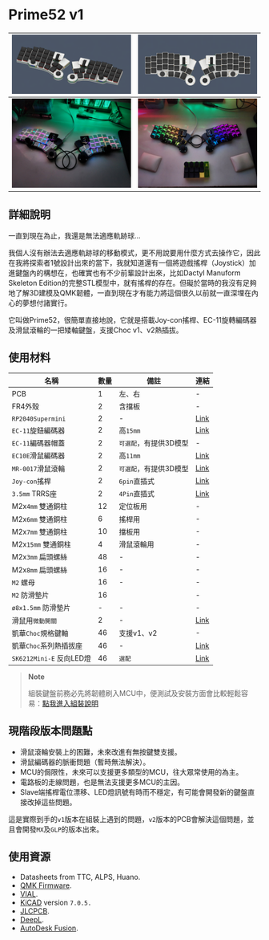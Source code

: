# Prime52 v1

|![info](pic/info.png)|![info](pic/info2.png)|
|--|--|
|![info](pic/info3.jpg)|![info](pic/info4.jpg)|


## 詳細說明

一直到現在為止，我還是無法適應軌跡球...

我個人沒有辦法去適應軌跡球的移動模式，更不用說要用什麼方式去操作它，因此在我將探索者1號設計出來的當下，我就知道還有一個將遊戲搖桿（Joystick）加進鍵盤內的構想在，也確實也有不少前輩設計出來，比如Dactyl Manuform Skeleton Edition的完整STL模型中，就有搖桿的存在。但礙於當時的我沒有足夠地了解3D建模及QMK韌體，一直到現在才有能力將這個很久以前就一直深埋在內心的夢想付諸實行。

它叫做Prime52，很簡單直接地說，它就是搭載Joy-con搖桿、EC-11旋轉編碼器及滑鼠滾輪的一把矮軸鍵盤，支援Choc v1、v2熱插拔。

## 使用材料

|名稱|數量|備註|連結|
|--|--|--|--|
|PCB|1|左、右|-|
|FR4外殼|2|含擋板|-|
|`RP2040Supermini`|2|-|[Link](https://www.aliexpress.com/item/1005006096780891.html?channel=twinner)|
|`EC-11`旋鈕編碼器|2|高`15mm`|[Link](https://www.aliexpress.com/item/1005006104167148.html?channel=twinner)| 
|`EC-11`編碼器帽蓋|2|`可選配`，有提供3D模型|-|
|`EC10E`滑鼠編碼器|2|高`11mm`|[Link](https://www.aliexpress.com/item/1005006279296138.html?channel=twinner)|
|`MR-0017`滑鼠滾輪|2|`可選配`，有提供3D模型|[Link](https://www.aliexpress.com/item/1005005878223914.html?channel=twinner)|
|`Joy-con`搖桿|2|`6pin`直插式|[Link](https://vi.aliexpress.com/item/1005006061159473.html)|
|`3.5mm` TRRS座|2|`4Pin`直插式|[Link](https://vi.aliexpress.com/item/1005003299392377.html?channel=twinner)|
|M2x`4mm` 雙通銅柱|12|定位板用|-|
|M2x`6mm` 雙通銅柱|6|搖桿用|-|
|M2x`7mm` 雙通銅柱|10|擋板用|-|
|M2x`15mm` 雙通銅柱|4|滑鼠滾輪用|-|
|M2x`3mm` 扁頭螺絲|48|-|-|
|M2x`8mm` 扁頭螺絲|16|-|-|
|`M2` 螺母|16|-|-|
|`M2` 防滑墊片|16||-|
|`ø8x1.5mm` 防滑墊片|-|-|-|
|滑鼠用`微動開關`|2|-|[Link](https://vi.aliexpress.com/w/wholesale-mouse-switch.html?spm=a2g0o.productlist.search.0)|
|凱華`Choc`規格鍵軸|46|支援v1、v2|-|
|凱華`Choc`系列熱插拔座|46|-|[Link](https://vi.aliexpress.com/item/1005003879769486.html?channel=twinner)|
|`SK6212Mini-E` 反向LED燈|46|`選配`|[Link](https://vi.aliexpress.com/item/1005005956813491.html?channel=twinner)|

> **Note**
>
> 組裝鍵盤前務必先將韌體刷入MCU中，便測試及安裝方面會比較輕鬆容易：[點我進入組裝說明](guide.md)

## 現階段版本問題點

- 滑鼠滾輪安裝上的困難，未來改進有無按鍵雙支援。
- 滑鼠編碼器的脈衝問題（暫時無法解決）。
- MCU的侷限性，未來可以支援更多類型的MCU，往大眾常使用的為主。
- 電路板的走線問題，也是無法支援更多MCU的主因。
- Slave端搖桿電位漂移、LED燈訊號有時而不穩定，有可能會開發新的鍵盤直接改掉這些問題。

這是實際到手的`v1`版本在組裝上遇到的問題，`v2`版本的PCB會解決這個問題，並且會開發`MX`及`GLP`的版本出來。

## 使用資源

- Datasheets from TTC, ALPS, Huano.
- [QMK Firmware](https://qmk.fm/).
- [VIAL](https://get.vial.today/).
- [KiCAD](https://www.kicad.org/) version `7.0.5.`
- [JLCPCB](https://jlcpcb.com/).
- [DeepL](https://www.deepl.com/translator).
- [AutoDesk Fusion](https://www.autodesk.com/products/fusion-360/free-trial).








